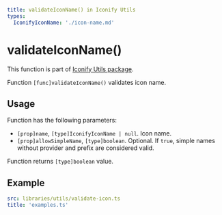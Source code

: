 ```yaml
title: validateIconName() in Iconify Utils
types:
  IconifyIconName: './icon-name.md'
```

# validateIconName()

This function is part of [Iconify Utils package](./index.md).

Function `[func]validateIconName()` validates icon name.

## Usage

Function has the following parameters:

- `[prop]name`, `[type]IconifyIconName | null`. Icon name.
- `[prop]allowSimpleName`, `[type]boolean`. Optional. If `true`, simple names without provider and prefix are considered valid.

Function returns `[type]boolean` value.

## Example

```yaml
src: libraries/utils/validate-icon.ts
title: 'examples.ts'
```
